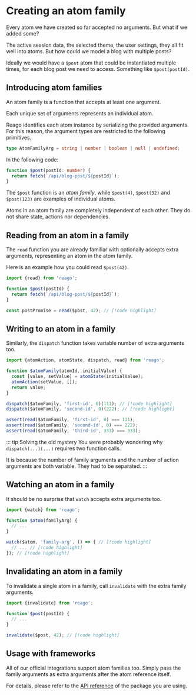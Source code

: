# Creating an atom family

Every atom we have created so far accepted no arguments. But what if we added some?

The active session data, the selected theme, the user settings, they all fit well into atoms.
But how could we model a blog with multiple posts?

Ideally we would have a `$post` atom that could be instantiated multiple times, for each blog post
we need to access. Something like `$post(postId)`.


## Introducing atom families

An atom family is a function that accepts at least one argument.

Each unique set of arguments represents an individual atom.

Reago identifies each atom instance by serializing the provided arguments. For this reason, the argument
types are restricted to the following primitives.

```ts
type AtomFamilyArg = string | number | boolean | null | undefined;
```

In the following code:

```ts
function $post(postId: number) {
  return fetch(`/api/blog-post/${postId}`);
}
```

The `$post` function is an _atom family_, while `$post(4)`, `$post(32)` and `$post(123)` are examples
of individual atoms.

Atoms in an atom family are completely independent of each other. They do not share state, actions nor
dependencies.


## Reading from an atom in a family

The `read` function you are already familiar with optionally accepts extra arguments, representing an
atom in the atom family.

Here is an example how you could read `$post(42)`.

```ts
import {read} from 'reago';

function $post(postId) {
  return fetch(`/api/blog-post/${postId}`);
}

const postPromise = read($post, 42); // [!code highlight]
```


## Writing to an atom in a family

Similarly, the `dispatch` function takes variable number of extra arguments too.

```ts
import {atomAction, atomState, dispatch, read} from 'reago';

function $atomFamily(atomId, initialValue) {
  const [value, setValue] = atomState(initialValue);
  atomAction(setValue, []);
  return value;
}

dispatch($atomFamily, 'first-id', 0)(111); // [!code highlight]
dispatch($atomFamily, 'second-id', 0)(222); // [!code highlight]

assert(read($atomFamily, 'first-id', 0) === 111);
assert(read($atomFamily, 'second-id', 0) === 222);
assert(read($atomFamily, 'third-id', 333) === 333);
```

::: tip Solving the old mystery
You were probably wondering why `dispatch(...)(...)` requires two function calls.

It is because the number of family arguments and the number of action arguments are both variable.
They had to be separated.
:::


## Watching an atom in a family

It should be no surprise that `watch` accepts extra arguments too.

```ts
import {watch} from 'reago';

function $atom(familyArg) {
  // ...
}

watch($atom, 'family-arg', () => { // [!code highlight]
  // ... // [!code highlight]
}); // [!code highlight]
```


## Invalidating an atom in a family

To invalidate a single atom in a family, call `invalidate` with the extra family arguments.

```ts
import {invalidate} from 'reago';

function $post(postId) {
  // ...
}

invalidate($post, 42); // [!code highlight]
```


## Usage with frameworks

All of our official integrations support atom families too. Simply pass the family arguments
as extra arguments after the atom reference itself.

For details, please refer to the [API reference](/api/) of the package you are using.
